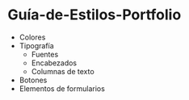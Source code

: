 # Guía-de-Estilos-Portfolio
* Colores
* Tipografía
  * Fuentes
  * Encabezados
  * Columnas de texto
* Botones
* Elementos de formularios

